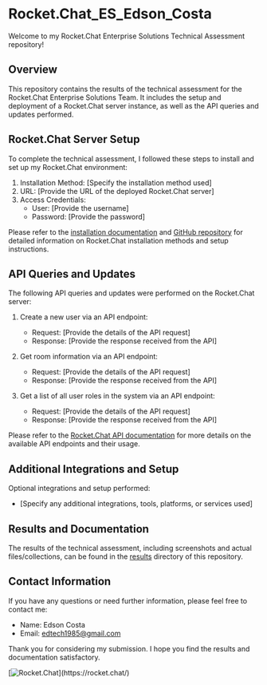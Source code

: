 # Rocket.Chat_ES_Edson_Costa
Welcome to my Rocket.Chat Enterprise Solutions Technical Assessment repository!

## Overview
This repository contains the results of the technical assessment for the Rocket.Chat Enterprise Solutions Team. It includes the setup and deployment of a Rocket.Chat server instance, as well as the API queries and updates performed.

## Rocket.Chat Server Setup
To complete the technical assessment, I followed these steps to install and set up my Rocket.Chat environment:

1. Installation Method: [Specify the installation method used]
2. URL: [Provide the URL of the deployed Rocket.Chat server]
3. Access Credentials: 
   - User: [Provide the username]
   - Password: [Provide the password]

Please refer to the [installation documentation](https://docs.rocket.chat/) and [GitHub repository](https://github.com/RocketChat/Rocket.Chat) for detailed information on Rocket.Chat installation methods and setup instructions.

## API Queries and Updates
The following API queries and updates were performed on the Rocket.Chat server:

1. Create a new user via an API endpoint:
   - Request: [Provide the details of the API request]
   - Response: [Provide the response received from the API]

2. Get room information via an API endpoint:
   - Request: [Provide the details of the API request]
   - Response: [Provide the response received from the API]

3. Get a list of all user roles in the system via an API endpoint:
   - Request: [Provide the details of the API request]
   - Response: [Provide the response received from the API]

Please refer to the [Rocket.Chat API documentation](https://docs.rocket.chat/) for more details on the available API endpoints and their usage.

## Additional Integrations and Setup
Optional integrations and setup performed:

- [Specify any additional integrations, tools, platforms, or services used]

## Results and Documentation
The results of the technical assessment, including screenshots and actual files/collections, can be found in the [results](results/) directory of this repository.

## Contact Information
If you have any questions or need further information, please feel free to contact me:

- Name: Edson Costa
- Email: edtech1985@gmail.com

Thank you for considering my submission. I hope you find the results and documentation satisfactory.

[![Rocket.Chat]([https://rocket.chat/images/default/logo--dark.svg](https://logowik.com/content/uploads/images/rocketchat6948.jpg))](https://rocket.chat/)

